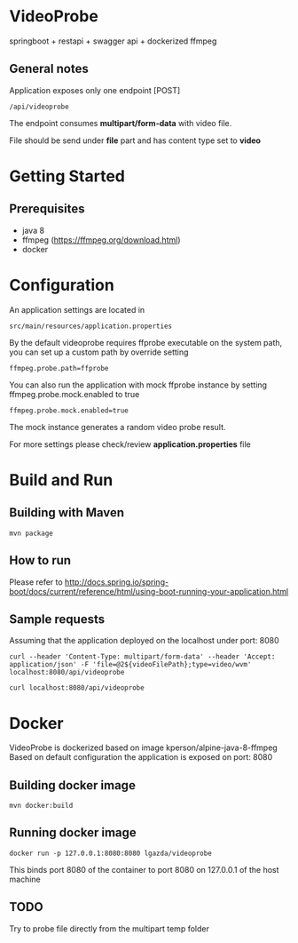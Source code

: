 # VideoProbe

springboot + restapi + swagger api + dockerized ffmpeg

## General notes

Application exposes only one endpoint [POST]  
```
/api/videoprobe
```
The endpoint consumes **multipart/form-data** with video file.

File should be send under **file** part and has content type set to **video**
  
# Getting Started
## Prerequisites

* java 8
* ffmpeg (https://ffmpeg.org/download.html)
* docker 

# Configuration
An application settings are located in 
```
src/main/resources/application.properties 
```
By the default videoprobe requires ffprobe executable on the system path, you can set up a custom path by override setting 
``` 
ffmpeg.probe.path=ffprobe
``` 
You can also run the application with mock ffprobe instance by setting ffmpeg.probe.mock.enabled to true
```
ffmpeg.probe.mock.enabled=true
```
The mock instance generates a random video probe result.

For more settings please check/review **application.properties** file 

# Build and Run

## Building with Maven
```
mvn package
```

## How to run  
Please refer to http://docs.spring.io/spring-boot/docs/current/reference/html/using-boot-running-your-application.html 

## Sample requests
Assuming that the application deployed on the localhost under port: 8080
 ```
 curl --header 'Content-Type: multipart/form-data' --header 'Accept: application/json' -F 'file=@2${videoFilePath};type=video/wvm' localhost:8080/api/videoprobe
 ``` 

 ```
 curl localhost:8080/api/videoprobe
 ``` 
# Docker 
 VideoProbe is dockerized based on image kperson/alpine-java-8-ffmpeg
 Based on default configuration the application is exposed on port: 8080
 
 ## Building docker image
 ```
 mvn docker:build
 ``` 
 
 ## Running docker image
  ``` 
 docker run -p 127.0.0.1:8080:8080 lgazda/videoprobe
 ```
 This binds port 8080 of the container to port 8080 on 127.0.0.1 of the host machine
 
## TODO 
Try to probe file directly from the multipart temp folder 